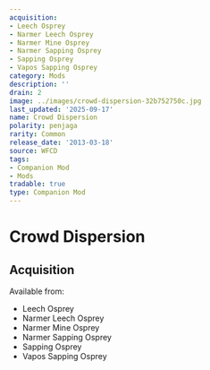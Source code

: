 ```yaml
---
acquisition:
- Leech Osprey
- Narmer Leech Osprey
- Narmer Mine Osprey
- Narmer Sapping Osprey
- Sapping Osprey
- Vapos Sapping Osprey
category: Mods
description: ''
drain: 2
image: ../images/crowd-dispersion-32b752750c.jpg
last_updated: '2025-09-17'
name: Crowd Dispersion
polarity: penjaga
rarity: Common
release_date: '2013-03-18'
source: WFCD
tags:
- Companion Mod
- Mods
tradable: true
type: Companion Mod
---
```


# Crowd Dispersion

## Acquisition

Available from:
- Leech Osprey
- Narmer Leech Osprey
- Narmer Mine Osprey
- Narmer Sapping Osprey
- Sapping Osprey
- Vapos Sapping Osprey

